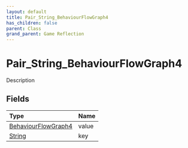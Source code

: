 ```yaml
---
layout: default
title: Pair_String_BehaviourFlowGraph4
has_children: false
parent: Class
grand_parent: Game Reflection
---
```

# Pair_String_BehaviourFlowGraph4
Description 

## Fields
| Type | Name |
|:-------------|:--------------|
| [BehaviourFlowGraph4](/game-reflection/components/behaviour_flow_graph4.md) | value |
| [String](/game-reflection/components/string.md) | key |

